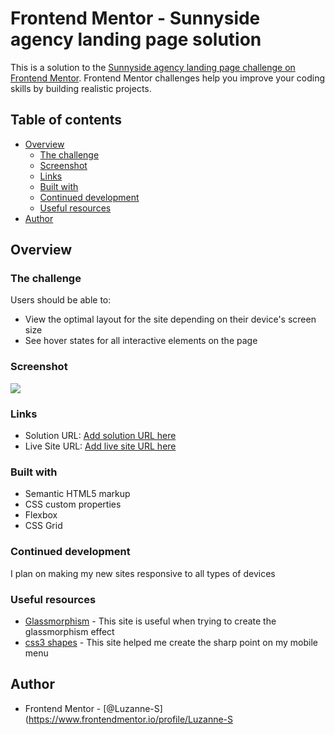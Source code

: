 # Frontend Mentor - Sunnyside agency landing page solution

This is a solution to the [Sunnyside agency landing page challenge on Frontend Mentor](https://www.frontendmentor.io/challenges/sunnyside-agency-landing-page-7yVs3B6ef). Frontend Mentor challenges help you improve your coding skills by building realistic projects.

## Table of contents

- [Overview](#overview)
  - [The challenge](#the-challenge)
  - [Screenshot](#screenshot)
  - [Links](#links)
  - [Built with](#built-with)
  - [Continued development](#continued-development)
  - [Useful resources](#useful-resources)
- [Author](#author)


## Overview

### The challenge

Users should be able to:

- View the optimal layout for the site depending on their device's screen size
- See hover states for all interactive elements on the page

### Screenshot

![](./Sunnyside-screenshot.png)


### Links

- Solution URL: [Add solution URL here](https://your-solution-url.com)
- Live Site URL: [Add live site URL here](https://your-live-site-url.com)


### Built with

- Semantic HTML5 markup
- CSS custom properties
- Flexbox
- CSS Grid


### Continued development

I plan on making my new sites responsive to all types of devices


### Useful resources

- [Glassmorphism](https://hype4.academy/tools/glassmorphism-generator) - This site is useful when trying to create the glassmorphism effect
- [css3 shapes](https://www.cssportal.com/css3-shapes/) - This site helped me create the sharp point on my mobile menu


## Author

- Frontend Mentor - [@Luzanne-S](https://www.frontendmentor.io/profile/Luzanne-S



